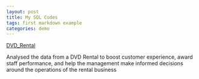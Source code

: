 ```yaml
---
layout: post
title: My SQL Codes
tags: first markdown example
categories: demo
---
```



[DVD_Rental](https://github.com/ProTeni/SQL_Projects.me/blob/main/DVD_Rentals.md)

Analysed the data from a DVD Rental to boost customer experience, award staff performance, and help the management make informed decisions around the operations of the rental business
